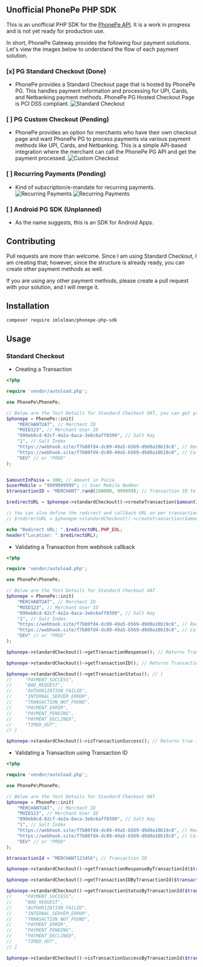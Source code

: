 ## Unofficial PhonePe PHP SDK
This is an unofficial PHP SDK for the [PhonePe API](https://developer.phonepe.com/docs). It is a work in progress and is not yet ready for production use.

In short, PhonePe Gateway provides the following four payment solutions. Let's view the images below to understand the flow of each payment solution.
 ### [x] PG Standard Checkout (Done)
 - PhonePe provides a Standard Checkout page that is hosted by PhonePe PG. This handles payment information and processing for UPI, Cards, and Netbanking payment methods. PhonePe PG Hosted Checkout Page is PCI DSS compliant.
 ![Standard Checkout](docs/standard-checkout.png)

 ### [ ] PG Custom Checkout (Pending)
 - PhonePe provides an option for merchants who have their own checkout page and want PhonePe PG to process payments via various payment methods like UPI, Cards, and Netbanking. This is a simple API-based integration where the merchant can call the PhonePe PG API and get the payment processed.
 ![Custom Checkout](docs/custom-checkout.png)

 ### [ ] Recurring Payments (Pending)
 - Kind of subscription/e-mandate for recurring payments.
![Recurring Payments](docs/recurring-checkout-1.jpeg)
![Recurring Payments](docs/recurring-checkout-2.jpeg)

 ### [ ] Android PG SDK (Unplanned)
 - As the name suggests, this is an SDK for Android Apps.

## Contributing
Pull requests are more than welcome. Since I am using Standard Checkout, I am creating that; however, since the structure is already ready, you can create other payment methods as well.

If you are using any other payment methods, please create a pull request with your solution, and I will merge it.

## Installation
```bash
composer require imlolman/phonepe-php-sdk
```

## Usage

### Standard Checkout

- Creating a Transaction
```php
<?php

require 'vendor/autoload.php';

use PhonePe\PhonePe;

// Below are the Test Details for Standard Checkout UAT, you can get your own from PhonePe Team. Make sure to keep the Salt Key and Salt Index safe (in environment variables or .env file).
$phonepe = PhonePe::init(
    "MERCHANTUAT", // Merchant ID
    "MUID123", // Merchant User ID
    "099eb0cd-02cf-4e2a-8aca-3e6c6aff0399", // Salt Key
    "1", // Salt Index
    "https://webhook.site/f7b80fd4-dc89-49a5-b569-d9d0a10b19c8", // Redirect URL, can be defined on per transaction basis
    "https://webhook.site/f7b80fd4-dc89-49a5-b569-d9d0a10b19c8", // Callback URL, can be defined on per transaction basis
    "DEV" // or "PROD"
);


$amountInPaisa = 100; // Amount in Paisa
$userMobile = "9999999999"; // User Mobile Number
$transactionID = "MERCHANT".rand(100000, 999999); // Transaction ID to track and identify the transaction, make sure to save this in your database.

$redirectURL = $phonepe->standardCheckout()->createTransaction($amountInPaisa, $userMobile, $transactionID)->getTransactionURL();

// You can also define the redirect and callback URL on per transaction basis
// $redirectURL = $phonepe->standardCheckout()->createTransaction($amountInPaisa, $userMobile, $transactionID, "https://webhook.site/f7b80fd4-dc89-49a5-b569-d9d0a10b19c8", "https://webhook.site/f7b80fd4-dc89-49a5-b569-d9d0a10b19c8")->getTransactionURL();

echo "Redirect URL: ".$redirectURL.PHP_EOL;
header("Location: ".$redirectURL);
```

- Validating a Transaction from webhook callback
```php
<?php

require 'vendor/autoload.php';

use PhonePe\PhonePe;

// Below are the Test Details for Standard Checkout UAT
$phonepe = PhonePe::init(
    "MERCHANTUAT", // Merchant ID
    "MUID123", // Merchant User ID
    "099eb0cd-02cf-4e2a-8aca-3e6c6aff0399", // Salt Key
    "1", // Salt Index
    "https://webhook.site/f7b80fd4-dc89-49a5-b569-d9d0a10b19c8", // Redirect URL
    "https://webhook.site/f7b80fd4-dc89-49a5-b569-d9d0a10b19c8", // Callback URL
    "DEV" // or "PROD"
);

$phonepe->standardCheckout()->getTransactionResponse(); // Returns Transaction Response Array after validating if the transaction is from PhonePe

$phonepe->standardCheckout()->getTransactionID(); // Returns Transaction ID

$phonepe->standardCheckout()->getTransactionStatus(); // [
//     "PAYMENT_SUCCESS",
//     "BAD_REQUEST",
//     "AUTHORIZATION_FAILED",
//     "INTERNAL_SERVER_ERROR",
//     "TRANSACTION_NOT_FOUND",
//     "PAYMENT_ERROR",
//     "PAYMENT_PENDING",
//     "PAYMENT_DECLINED",
//     "TIMED_OUT",
// ]

$phonepe->standardCheckout()->isTransactionSuccess(); // Returns true if transaction is successful, false otherwise.
```

- Validating a Transaction using Transaction ID
```php
<?php

require 'vendor/autoload.php';

use PhonePe\PhonePe;

// Below are the Test Details for Standard Checkout UAT
$phonepe = PhonePe::init(
    "MERCHANTUAT", // Merchant ID
    "MUID123", // Merchant User ID
    "099eb0cd-02cf-4e2a-8aca-3e6c6aff0399", // Salt Key
    "1", // Salt Index
    "https://webhook.site/f7b80fd4-dc89-49a5-b569-d9d0a10b19c8", // Redirect URL
    "https://webhook.site/f7b80fd4-dc89-49a5-b569-d9d0a10b19c8", // Callback URL
    "DEV" // or "PROD"
);

$transactionId = "MERCHANT123456"; // Transaction ID

$phonepe->standardCheckout()->getTransactionResponseByTransactionId($transactionId); // Returns Transaction Response Array after validating if the transaction is from PhonePe

$phonepe->standardCheckout()->getTransactionIDByTransactionId($transactionId); // Returns Transaction ID

$phonepe->standardCheckout()->getTransactionStatusByTransactionId($transactionId); // [
//     "PAYMENT_SUCCESS",
//     "BAD_REQUEST",
//     "AUTHORIZATION_FAILED",
//     "INTERNAL_SERVER_ERROR",
//     "TRANSACTION_NOT_FOUND",
//     "PAYMENT_ERROR",
//     "PAYMENT_PENDING",
//     "PAYMENT_DECLINED",
//     "TIMED_OUT",
// ]

$phonepe->standardCheckout()->isTransactionSuccessByTransactionId($transactionId); // Returns true if transaction is successful, false otherwise.
```